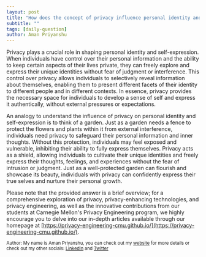 ```yaml
---
layout: post
title: "How does the concept of privacy influence personal identity and self-expression?"
subtitle: ""
tags: [daily-question]
author: Aman Priyanshu
---
```


Privacy plays a crucial role in shaping personal identity and self-expression. When individuals have control over their personal information and the ability to keep certain aspects of their lives private, they can freely explore and express their unique identities without fear of judgment or interference. This control over privacy allows individuals to selectively reveal information about themselves, enabling them to present different facets of their identity to different people and in different contexts. In essence, privacy provides the necessary space for individuals to develop a sense of self and express it authentically, without external pressures or expectations.

An analogy to understand the influence of privacy on personal identity and self-expression is to think of a garden. Just as a garden needs a fence to protect the flowers and plants within it from external interference, individuals need privacy to safeguard their personal information and inner thoughts. Without this protection, individuals may feel exposed and vulnerable, inhibiting their ability to fully express themselves. Privacy acts as a shield, allowing individuals to cultivate their unique identities and freely express their thoughts, feelings, and experiences without the fear of intrusion or judgment. Just as a well-protected garden can flourish and showcase its beauty, individuals with privacy can confidently express their true selves and nurture their personal growth.

Please note that the provided answer is a brief overview; for a comprehensive exploration of privacy, privacy-enhancing technologies, and privacy engineering, as well as the innovative contributions from our students at Carnegie Mellon's Privacy Engineering program, we highly encourage you to delve into our in-depth articles available through our homepage at [https://privacy-engineering-cmu.github.io/](https://privacy-engineering-cmu.github.io/).

<small>Author: My name is Aman Priyanshu, you can check out my [website](https://amanpriyanshu.github.io/) for more details or check out my other socials: [LinkedIn](https://www.linkedin.com/in/aman-priyanshu/) and [Twitter](https://twitter.com/AmanPriyanshu6)</small>

